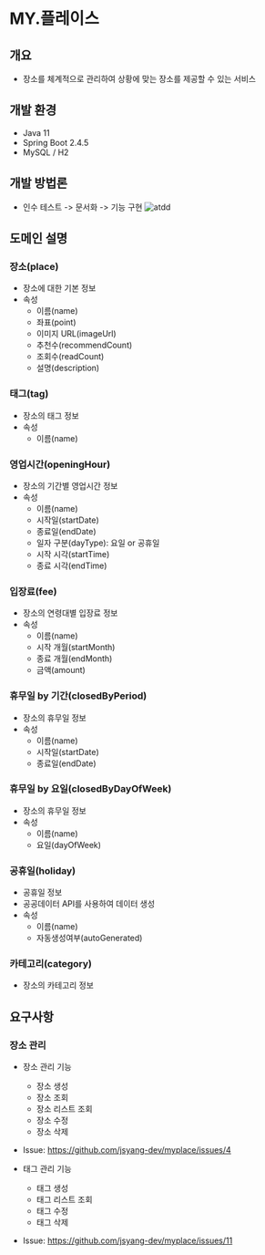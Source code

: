 # MY.플레이스

## 개요

- 장소를 체계적으로 관리하여 상황에 맞는 장소를 제공할 수 있는 서비스

## 개발 환경

- Java 11
- Spring Boot 2.4.5
- MySQL / H2

## 개발 방법론

- 인수 테스트 -> 문서화 -> 기능 구현
  ![atdd](https://user-images.githubusercontent.com/35869083/115026421-6e565c00-9efd-11eb-8fa2-5ed6c81ff3b5.png)

## 도메인 설명

### 장소(place)

- 장소에 대한 기본 정보
- 속성
  - 이름(name)
  - 좌표(point)
  - 이미지 URL(imageUrl)
  - 추천수(recommendCount)
  - 조회수(readCount)
  - 설명(description)

### 태그(tag)

- 장소의 태그 정보
- 속성
  - 이름(name)

### 영업시간(openingHour)

- 장소의 기간별 영업시간 정보
- 속성
  - 이름(name)
  - 시작일(startDate)
  - 종료일(endDate)
  - 일자 구분(dayType): 요일 or 공휴일
  - 시작 시각(startTime)
  - 종료 시각(endTime)

### 입장료(fee)

- 장소의 연령대별 입장료 정보
- 속성
  - 이름(name)
  - 시작 개월(startMonth)
  - 종료 개월(endMonth)
  - 금액(amount)

### 휴무일 by 기간(closedByPeriod)

- 장소의 휴무일 정보
- 속성
  - 이름(name)
  - 시작일(startDate)
  - 종료일(endDate)

### 휴무일 by 요일(closedByDayOfWeek)

- 장소의 휴무일 정보
- 속성
  - 이름(name)
  - 요일(dayOfWeek)

### 공휴일(holiday)

- 공휴일 정보
- 공공데이터 API를 사용하여 데이터 생성
- 속성
  - 이름(name)
  - 자동생성여부(autoGenerated)

### 카테고리(category)

- 장소의 카테고리 정보

## 요구사항

### 장소 관리

- 장소 관리 기능
  - 장소 생성
  - 장소 조회
  - 장소 리스트 조회
  - 장소 수정
  - 장소 삭제
- Issue: <https://github.com/jsyang-dev/myplace/issues/4>

- 태그 관리 기능
  - 태그 생성
  - 태그 리스트 조회
  - 태그 수정
  - 태그 삭제
- Issue: <https://github.com/jsyang-dev/myplace/issues/11>
